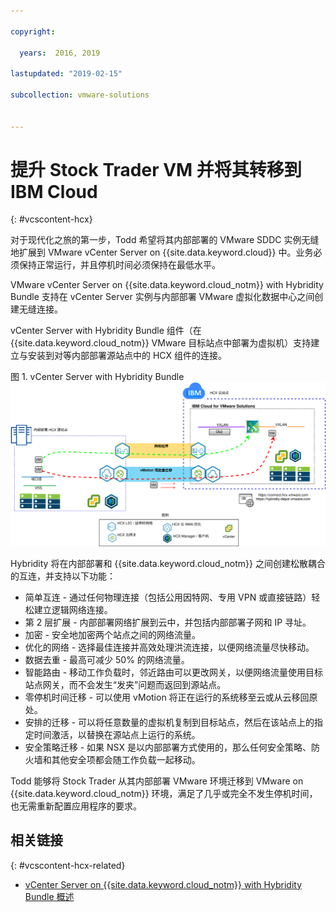```yaml
---

copyright:

  years:  2016, 2019

lastupdated: "2019-02-15"

subcollection: vmware-solutions


---
```


# 提升 Stock Trader VM 并将其转移到 IBM Cloud
{: #vcscontent-hcx}

对于现代化之旅的第一步，Todd 希望将其内部部署的 VMware SDDC 实例无缝地扩展到 VMware vCenter Server on {{site.data.keyword.cloud}} 中。业务必须保持正常运行，并且停机时间必须保持在最低水平。

VMware vCenter Server on {{site.data.keyword.cloud_notm}} with Hybridity Bundle 支持在 vCenter Server 实例与内部部署 VMware 虚拟化数据中心之间创建无缝连接。

vCenter Server with Hybridity Bundle 组件（在 {{site.data.keyword.cloud_notm}} VMware 目标站点中部署为虚拟机）支持建立与安装到对等内部部署源站点中的 HCX 组件的连接。

图 1. vCenter Server with Hybridity Bundle
![vCenter Server with Hybridity Bundle](vcscontent-hcx.svg)

Hybridity 将在内部部署和 {{site.data.keyword.cloud_notm}} 之间创建松散耦合的互连，并支持以下功能：

* 简单互连 - 通过任何物理连接（包括公用因特网、专用 VPN 或直接链路）轻松建立逻辑网络连接。
* 第 2 层扩展 - 内部部署网络扩展到云中，并包括内部部署子网和 IP 寻址。
* 加密 - 安全地加密两个站点之间的网络流量。
* 优化的网络 - 选择最佳连接并高效处理洪流连接，以便网络流量尽快移动。
* 数据去重 - 最高可减少 50% 的网络流量。
* 智能路由 - 移动工作负载时，邻近路由可以更改网关，以便网络流量使用目标站点网关，而不会发生“发夹”问题而返回到源站点。
* 零停机时间迁移 - 可以使用 vMotion 将正在运行的系统移至云或从云移回原处。
* 安排的迁移 - 可以将任意数量的虚拟机复制到目标站点，然后在该站点上的指定时间激活，以替换在源站点上运行的系统。
* 安全策略迁移 - 如果 NSX 是以内部部署方式使用的，那么任何安全策略、防火墙和其他安全项都会随工作负载一起移动。

Todd 能够将 Stock Trader 从其内部部署 VMware 环境迁移到 VMware on {{site.data.keyword.cloud_notm}} 环境，满足了几乎或完全不发生停机时间，也无需重新配置应用程序的要求。

## 相关链接
{: #vcscontent-hcx-related}

* [vCenter Server on {{site.data.keyword.cloud_notm}} with Hybridity Bundle 概述](/docs/services/vmwaresolutions/archiref/vcs?topic=vmware-solutions-vcs-hybridity-intro)
